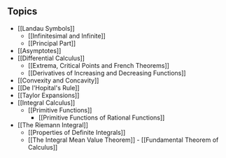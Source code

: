 ## Topics
- [[Landau Symbols]]
	- [[Infinitesimal and Infinite]]
	- [[Principal Part]]
- [[Asymptotes]]
- [[Differential Calculus]]
	- [[Extrema, Critical Points and French Theorems]]
	- [[Derivatives of Increasing and Decreasing Functions]]
- [[Convexity and Concavity]]
- [[De l'Hopital's Rule]]
- [[Taylor Expansions]]
- [[Integral Calculus]]
	- [[Primitive Functions]]
		 - [[Primitive Functions of Rational Functions]]
- [[The Riemann Integral]]
	- [[Properties of Definite Integrals]]
	 - [[The Integral Mean Value Theorem]]
	  - [[Fundamental Theorem of Calculus]]